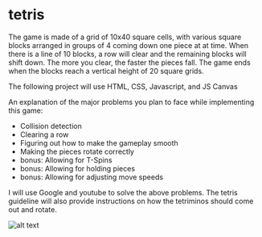 # tetris

The game is made of a grid of 10x40 square cells, with various square blocks arranged in groups of 4 coming down one piece at at time. When there is a line of 10 blocks, a row will clear and the remaining blocks will shift down. The more you clear, the faster the pieces fall. The game ends when the blocks reach a vertical height of 20 square grids.

The following project will use HTML, CSS, Javascript, and JS Canvas

An explanation of the major problems you plan to face while implementing this game:
* Collision detection
* Clearing a row
* Figuring out how to make the gameplay smooth
* Making the pieces rotate correctly
* bonus: Allowing for T-Spins
* bonus: Allowing for holding pieces
* bonus: Allowing for adjusting move speeds

I will use Google and youtube to solve the above problems. The tetris guideline will also provide instructions on how the tetriminos should come out and rotate.

![alt text](https://github.com/KeigoAlexTanaka/tetris/blob/master/tumblr_om2ypwTc5y1uluhv2o1_500.gif?raw=true)
